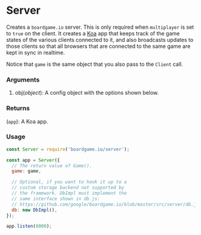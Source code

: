 # Server

Creates a `boardgame.io` server. This is only required when
`multiplayer` is set to `true` on the client. It creates a
[Koa](http://koajs.com/) app that keeps track of the game
states of the various clients connected to it, and also
broadcasts updates to those clients so that all browsers
that are connected to the same game are kept in sync in
realtime.

Notice that `game` is the same object that you also pass
to the `Client` call.

### Arguments
1. obj(*object*): A config object with the options shown below.

### Returns
(`app`): A Koa app.

### Usage

```js
const Server = require('boardgame.io/server');

const app = Server({
  // The return value of Game().
  game: game,

  // Optional, if you want to hook it up to a
  // custom storage backend not supported by
  // the framework. DbImpl must implement the
  // same interface shown in db.js:
  // https://github.com/google/boardgame.io/blob/master/src/server/db.js
  db: new DbImpl(),
});

app.listen(8000);
```
